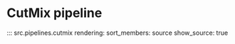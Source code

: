 # CutMix pipeline

::: src.pipelines.cutmix
    rendering:
        sort_members: source
        show_source: true
